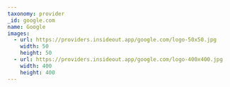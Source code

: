```yaml
---
taxonomy: provider
_id: google.com
name: Google
images:
  - url: https://providers.insideout.app/google.com/logo-50x50.jpg
    width: 50
    height: 50
  - url: https://providers.insideout.app/google.com/logo-400x400.jpg
    width: 400
    height: 400
---
```

